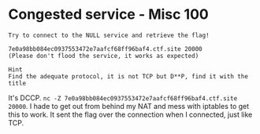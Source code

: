 # Congested service - Misc 100

```
Try to connect to the NULL service and retrieve the flag!

7e0a98bb084ec0937553472e7aafcf68ff96baf4.ctf.site 20000
(Please don't flood the service, it works as expected)

Hint
Find the adequate protocol, it is not TCP but D**P, find it with the title 
```

It's DCCP. `nc -Z 7e0a98bb084ec0937553472e7aafcf68ff96baf4.ctf.site 20000`. I hade to get out from behind my NAT and mess with iptables to get this to work. It sent the flag over the connection when I connected, just like TCP.
